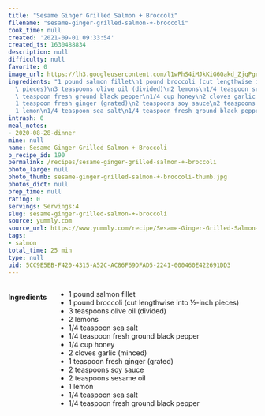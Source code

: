 ```yaml
---
title: "Sesame Ginger Grilled Salmon + Broccoli"
filename: "sesame-ginger-grilled-salmon-+-broccoli"
cook_time: null
created: '2021-09-01 09:33:54'
created_ts: 1630488834
description: null
difficulty: null
favorite: 0
image_url: https://lh3.googleusercontent.com/l1wPhS4iMJkKiG6Qakd_ZjqPgrE_3kqlle89FFMMOeARl_OsMwdXlqVHVygnrtG299Uzu40LJZ97ORAVsKWiQrU=s640-c-rj-v1-e365
ingredients: "1 pound salmon fillet\n1 pound broccoli (cut lengthwise into \xBD-inch\
  \ pieces)\n3 teaspoons olive oil (divided)\n2 lemons\n1/4 teaspoon sea salt\n1/4\
  \ teaspoon fresh ground black pepper\n1/4 cup honey\n2 cloves garlic (minced)\n\
  1 teaspoon fresh ginger (grated)\n2 teaspoons soy sauce\n2 teaspoons sesame oil\n\
  1 lemon\n1/4 teaspoon sea salt\n1/4 teaspoon fresh ground black pepper"
intrash: 0
meal_notes:
- 2020-08-28-dinner
mine: null
name: Sesame Ginger Grilled Salmon + Broccoli
p_recipe_id: 190
permalink: /recipes/sesame-ginger-grilled-salmon-+-broccoli
photo_large: null
photo_thumb: sesame-ginger-grilled-salmon-+-broccoli-thumb.jpg
photos_dict: null
prep_time: null
rating: 0
servings: Servings:4
slug: sesame-ginger-grilled-salmon-+-broccoli
source: yummly.com
source_url: https://www.yummly.com/recipe/Sesame-Ginger-Grilled-Salmon-_-Broccoli-2531722
tags:
- salmon
total_time: 25 min
type: null
uid: 5CC9E5EB-F420-4315-A52C-AC86F69DFAD5-2241-000460E422691DD3
---
```

<div class="large-8 medium-7 columns" id="writeup">	</div><!-- #writeup -->
</div><!-- #row-one -->
<div class="row" id="row-two">	<div class="medium-4 small-5 columns" id="ingredients"><h4>Ingredients</h4><div class="box box-ingredients content"><ul>
<li>1 pound salmon fillet</li>
<li>1 pound broccoli (cut lengthwise into ½-inch pieces)</li>
<li>3 teaspoons olive oil (divided)</li>
<li>2 lemons</li>
<li>1/4 teaspoon sea salt</li>
<li>1/4 teaspoon fresh ground black pepper</li>
<li>1/4 cup honey</li>
<li>2 cloves garlic (minced)</li>
<li>1 teaspoon fresh ginger (grated)</li>
<li>2 teaspoons soy sauce</li>
<li>2 teaspoons sesame oil</li>
<li>1 lemon</li>
<li>1/4 teaspoon sea salt</li>
<li>1/4 teaspoon fresh ground black pepper</li>
</ul>
</div>	</div>	<div class="medium-6 small-7 columns" id="directions">	</div>